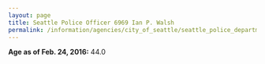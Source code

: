 ```yaml
---
layout: page
title: Seattle Police Officer 6969 Ian P. Walsh
permalink: /information/agencies/city_of_seattle/seattle_police_department/copbook/6969/
---
```


**Age as of Feb. 24, 2016:** 44.0
